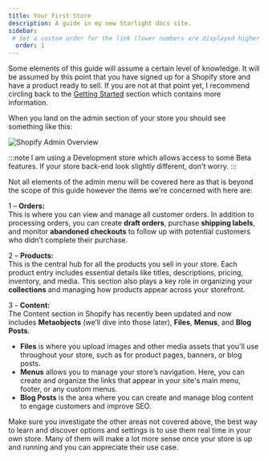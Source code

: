 ```yaml
---
title: Your First Store
description: A guide in my new Starlight docs site.
sidebar:
 # Set a custom order for the link (lower numbers are displayed higher up)
  order: 1
---
```


Some elements of this guide will assume a certain level of knowledge. It will be assumed by this point that you have signed up for a Shopify store and have a product ready to sell. If you are not at that point yet, I recommend circling back to the [Getting Started](/introduction/getting-started/) section which contains more information.

When you land on the admin section of your store you should see something like this:

![Shopify Admin Overview](/images/first_store/shopify_admin.jpg)

:::note
I am using a Development store which allows access to some Beta features. If your store back-end look slightly different, don't worry.
:::

Not all elements of the admin menu will be covered here as that is beyond the scope of this guide however the items we're concerned with here are:

1 – **Orders:**  
This is where you can view and manage all customer orders. In addition to processing orders, you can create **draft orders**, purchase **shipping labels**, and monitor **abandoned checkouts** to follow up with potential customers who didn’t complete their purchase.

2 – **Products:**  
This is the central hub for all the products you sell in your store. Each product entry includes essential details like titles, descriptions, pricing, inventory, and media. This section also plays a key role in organizing your **collections** and managing how products appear across your storefront.

3 - **Content:**  
The Content section in Shopify has recently been updated and now includes **Metaobjects** (we’ll dive into those later), **Files**, **Menus**, and **Blog Posts**.

- **Files** is where you upload images and other media assets that you'll use throughout your store, such as for product pages, banners, or blog posts.
- **Menus** allows you to manage your store’s navigation. Here, you can create and organize the links that appear in your site's main menu, footer, or any custom menus.
- **Blog Posts** is the area where you can create and manage blog content to engage customers and improve SEO.

Make sure you investigate the other areas not covered above, the best way to learn and discover options and settings is to use them real time in your own store. Many of them will make a lot more sense once your store is up and running and you can appreciate their use case.
